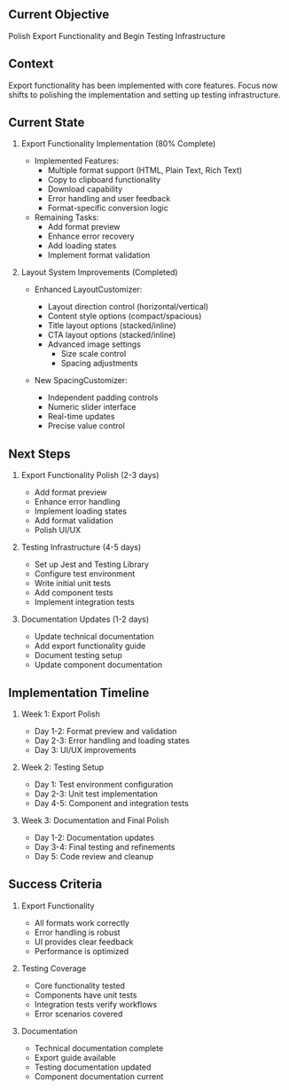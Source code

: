## Current Objective
Polish Export Functionality and Begin Testing Infrastructure

## Context
Export functionality has been implemented with core features. Focus now shifts to polishing the implementation and setting up testing infrastructure.

## Current State
1. Export Functionality Implementation (80% Complete)
   - Implemented Features:
     * Multiple format support (HTML, Plain Text, Rich Text)
     * Copy to clipboard functionality
     * Download capability
     * Error handling and user feedback
     * Format-specific conversion logic
   - Remaining Tasks:
     * Add format preview
     * Enhance error recovery
     * Add loading states
     * Implement format validation

2. Layout System Improvements (Completed)
   - Enhanced LayoutCustomizer:
     * Layout direction control (horizontal/vertical)
     * Content style options (compact/spacious)
     * Title layout options (stacked/inline)
     * CTA layout options (stacked/inline)
     * Advanced image settings
       - Size scale control
       - Spacing adjustments
   
   - New SpacingCustomizer:
     * Independent padding controls
     * Numeric slider interface
     * Real-time updates
     * Precise value control

## Next Steps
1. Export Functionality Polish (2-3 days)
   - Add format preview
   - Enhance error handling
   - Implement loading states
   - Add format validation
   - Polish UI/UX

2. Testing Infrastructure (4-5 days)
   - Set up Jest and Testing Library
   - Configure test environment
   - Write initial unit tests
   - Add component tests
   - Implement integration tests

3. Documentation Updates (1-2 days)
   - Update technical documentation
   - Add export functionality guide
   - Document testing setup
   - Update component documentation

## Implementation Timeline
1. Week 1: Export Polish
   - Day 1-2: Format preview and validation
   - Day 2-3: Error handling and loading states
   - Day 3: UI/UX improvements

2. Week 2: Testing Setup
   - Day 1: Test environment configuration
   - Day 2-3: Unit test implementation
   - Day 4-5: Component and integration tests

3. Week 3: Documentation and Final Polish
   - Day 1-2: Documentation updates
   - Day 3-4: Final testing and refinements
   - Day 5: Code review and cleanup

## Success Criteria
1. Export Functionality
   - All formats work correctly
   - Error handling is robust
   - UI provides clear feedback
   - Performance is optimized

2. Testing Coverage
   - Core functionality tested
   - Components have unit tests
   - Integration tests verify workflows
   - Error scenarios covered

3. Documentation
   - Technical documentation complete
   - Export guide available
   - Testing documentation updated
   - Component documentation current
